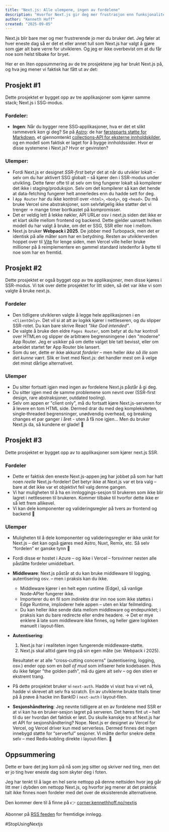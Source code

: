 ```yaml
---
title: "Next.js: Alle ulempene, ingen av fordelene"
description: "Hvorfor Next.js gir deg mer frustrasjon enn funksjonalitet – basert på mine erfaringer i tre produksjonsprosjekter."
author: "Kenneth Hoff"
created: "2025-09-05"
---
```


Next.js blir bare mer og mer frustrerende jo mer du bruker det.
Jeg føler at hver eneste dag så er det et eller annet tull som Next.js har valgt å gjøre som gjør alt bare verre for utvikleren.
Og jeg er ikke overbevist om at du får noe som helst tilbake for bryet.

Her er en liten oppsummering av de tre prosjektene jeg har brukt Next.js på, og hva jeg mener vi faktisk har fått ut av det:

## Prosjekt #1

Dette prosjektet er bygget opp av tre applikasjoner som kjører samme stack; Next.js i SSG-modus.

### Fordeler:
* **Ingen**: Når du bygger rene SSG‑applikasjoner, hva er det et slikt rammeverk _kan_ gi deg?
  Se på [Astro](https://astro.build): de har [førsteparts støtte for Markdown](https://docs.astro.build/en/guides/markdown-content/), et gjennomtenkt [collections‑API for eksterne innholdskilder](https://docs.astro.build/en/guides/content-collections/), og en modell som faktisk er laget for å bygge innholdssider.
  Hvor er disse systemene i Next.js? Hvor er gevinsten?

### Ulemper:
* Fordi Next.js er designet *SSR-first* betyr det at når du utvikler lokalt – selv om du har aktivert SSG globalt –
  så kjører den i SSR-modus under utvikling. Dette fører ofte til at selv om  ting fungerer lokalt så kompilerer det
  ikke i staging/produksjon. Selv om det kompilerer så kan det hende at data-fetching fungerer helt annerledes enn du
  hadde sett for deg.
* I `App Router` har du ikke kontroll over `<html>`, `<body>`, og `<head>`. Du må bruke Vercel sine abstraksjoner, som selvfølgelig ikke støtter det vi trenger → mange timer bortkastet på kompromisser.
* Det er veldig lett å lekke nøkler, API URLer osv i next.js siden det ikke er et klart skille mellom frontend og backend. Dette gjelder uansett hvilken modell du har valgt å bruke, om det er SSG, SSR eller noe i mellom.
* Next.js bruker **Webpack i 2025**. De jobber med Turbopack, men det er identisk på alle måter som har en betydning.
  Resten av utviklerverden hoppet over til [Vite](https://vitejs.dev) for lenge siden, men Vercel ville heller bruke
  millioner på å reimplementere en gammel standard istedenfor å bytte til noe som har en fremtid.

## Prosjekt #2

Dette prosjektet er også bygget opp av tre applikasjoner, men disse kjøres i SSR-modus.
Vi tok over dette prosjektet for litt siden, så det var ikke vi som valgte å bruke next.js.

### Fordeler
* Den tidligere utvikleren valgte å legge hele applikasjonen i en `<ClientOnly>`. Det vil si at alt av logikk kjører i nettleseren, og du slipper SSR-rotet. Du kan bare skrive React *"like God intended"*.
* De valgte å bruke den eldre `Pages Router`, som betyr at du har kontroll over HTMLen og slipper de arbitrære
  begrensningene i den "moderne" App Router. Jeg er usikker på om dette valget ble tatt bevisst, eller om arbeidet startet før App Router ble lansert.
* Som du ser, dette er ikke akkurat *fordeler* – men heller *ikke så ille som det kunne vært*. Slik er livet med Next.js: det handler mest om å velge det minst dårlige alternativet.

### Ulemper
* Du sitter fortsatt igjen med ingen av fordelene Next.js påstår å gi deg.
* Du sitter igjen med de samme problemene som nevnt over (SSR-first design, rare abstraksjoner, outdated tooling).
* Selv om appen er "client only", må du fortsatt kjøre Next.js-serveren for å levere en tom HTML side. Dermed drar du med deg kompleksiteten, single‑threaded begrensninger, unødvendig overhead, og breaking changes et par ganger i året - uten å få noe igjen... Men du bruker Next.js da, så kundene er glade! 🙂

## Prosjekt #3

Dette prosjektet er bygget opp av to applikasjoner som kjører next.js SSR.

### Fordeler
* Dette er faktisk den eneste Next.js-appen jeg har jobbet på som har hatt noen *reelle* Next.js-fordeler! Det betyr ikke at Next.js var et bra valg – bare at det ikke var et objektivt feil valg denne gangen.
* Vi har muligheten til å ha en innloggings-sesjon til brukeren som ikke blir lagret i nettleseren til brukeren. Kommer
  tilbake til hvorfor dette ikke er så lett frem allikevel.
* Vi kan dele komponenter og valideringsregler på tvers av frontend og backend 🕺

### Ulemper
* Muligheten til å dele komponenter og valideringsregler er ikke unikt for Next.js – det kan også gjøres med Astro, Nuxt, Remix, etc. Så selv “fordelen” er ganske tynn 🤷
* Fordi disse er hostet i Azure – og ikke i Vercel – forsvinner nesten alle påståtte fordeler umiddelbart.

* **Middleware**: Next.js påstår at du kan bruke middleware til logging, autentisering osv. – men i praksis kan du ikke.
  - Middleware kjører i en helt egen runtime (Edge), så vanlige Node‑APIer fungerer ikke.
  - Importerer du en fil som indirekte drar inn noe som ikke støttes i Edge Runtime, imploderer hele appen – uten en klar feilmelding.
  - Du kan heller ikke sende data mellom middleware og endepunktet; i praksis kan du bare redirecte eller endre headere.
  → Det er mye enklere å late som middleware ikke finnes, og heller gjøre logikken manuelt i layout‑filen.

* **Autentisering**:
  1. Next.js har i realiteten ingen fungerende middleware‑støtte.
  2. Next.js skal alltid gjøre ting på sin egen måte (se: Webpack i 2025).

  Resultatet er at alle "cross‑cutting concerns" (autentisering, logging, osv.) ender opp som en *ball of mud* som infiserer hele kodebasen. Hvis du ikke følger "the golden path", må du gjøre alt selv – og den stien er ekstremt trang.

* På dette prosjektet bruker vi `next-auth`. Hadde vi visst hva vi vet nå, hadde vi skrevet alt selv fra scratch. En av utviklerne brukte titalls timer på å prøve å hacke inn BankID i `next-auth` i layout‑filen.

* **Sesjonshåndtering**:
  Jeg nevnte tidligere at en av fordelene med SSR er at vi kan ha en bruker‑sesjon lagret på serveren. Det høres fint ut – helt til du ser hvordan det faktisk er løst.
  Du skulle kanskje tro at Next.js har et API for sesjonshåndtering? Nope. Next.js er designet av Vercel for Vercel, og Vercel driver kun med serverless. Dermed finnes det ingen innebygd støtte for “serverful” sesjoner.
  Vi måtte derfor snekre dette selv – med Redis‑kobling direkte i layout‑filen. 🤦

## Oppsummering

Dette er bare det jeg kom på nå som jeg sitter og skriver ned ting, men det er jo ting hver eneste dag som skyter deg i foten.

Jeg har tenkt til å lage en hel serie nettopp på denne nettsiden hvor jeg går litt mer i dybden om nettopp Next.js, og hvorfor jeg mener at det praktisk talt ikke finnes noen fordeler med det over de eksisterende alternativene.

Den kommer dere til å finne på 👉 [corner.kennethhoff.no/nextjs](/nextjs)

Abonner på [RSS feeden](/rss.xml) for fremtidige innlegg.

\#StopUsingNextjs

